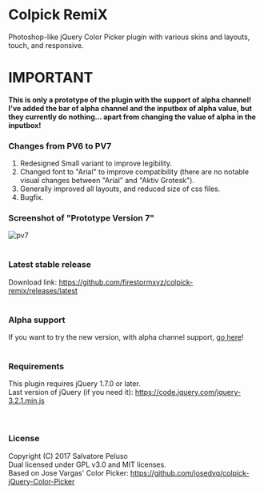 # Colpick RemiX
Photoshop-like jQuery Color Picker plugin with various skins and layouts, touch, and responsive. <br>

# IMPORTANT
<b> This is only a prototype of the plugin with the support of alpha channel! <br>
I've added the bar of alpha channel and the inputbox of alpha value, but they currently do nothing... apart from changing the value of alpha in the inputbox! </b>

### Changes from PV6 to PV7
1. Redesigned Small variant to improve legibility.
2. Changed font to "Arial" to improve compatibility (there are no notable visual changes between "Arial" and "Aktiv Grotesk").
3. Generally improved all layouts, and reduced size of css files.
4. Bugfix.


### Screenshot of "Prototype Version 7"
![pv7](https://user-images.githubusercontent.com/32025549/32924856-fc823b66-cb3e-11e7-9d79-31d015811655.png) <br><br>


### Latest stable release
Download link: <a href="https://github.com/firestormxyz/colpick-remix/releases/latest">https://github.com/firestormxyz/colpick-remix/releases/latest</a> <br><br>

### Alpha support
If you want to try the new version, with alpha channel support, <a href="https://github.com/firestormxyz/colpick-remix/tree/alpha-support">go here</a>! <br><br>

### Requirements
This plugin requires jQuery 1.7.0 or later. <br>
Last version of jQuery (if you need it): <a href="https://code.jquery.com/jquery-3.2.1.min.js">https://code.jquery.com/jquery-3.2.1.min.js</a> <br><br><br>


### License
Copyright (C) 2017 Salvatore Peluso <br>
Dual licensed under GPL v3.0 and MIT licenses. <br>
Based on Jose Vargas' Color Picker: <a href="https://github.com/josedvq/colpick-jQuery-Color-Picker">https://github.com/josedvq/colpick-jQuery-Color-Picker</a>
